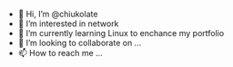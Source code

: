 - 👋 Hi, I’m @chiukolate
- 👀 I’m interested in network
- 🌱 I’m currently learning Linux to enchance my portfolio
- 💞️ I’m looking to collaborate on ...
- 📫 How to reach me ...

<!---
chiukolate/chiukolate is a ✨ special ✨ repository because its `README.md` (this file) appears on your GitHub profile.
You can click the Preview link to take a look at your changes.
--->
